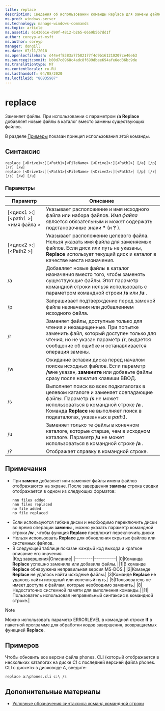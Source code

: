 ```yaml
---
title: replace
description: Сведения об использовании команды Replace для замены файлов.
ms.prod: windows-server
ms.technology: manage-windows-commands
ms.topic: article
ms.assetid: 6143661e-d90f-4812-b265-6669b567dd1f
author: coreyp-at-msft
ms.author: coreyp
manager: dongill
ms.date: 07/11/2018
ms.openlocfilehash: d44e4f8383a77582177f4d9b161210207ce46e63
ms.sourcegitcommit: b00d7c8968c4adc8f699dbee694afe6ed36bc9de
ms.translationtype: MT
ms.contentlocale: ru-RU
ms.lasthandoff: 04/08/2020
ms.locfileid: "80835907"
---
```

# <a name="replace"></a>replace



Заменяет файлы. При использовании с параметром **/a** **Replace** добавляет новые файлы в каталог вместо замены существующих файлов.

В разделе [Примеры](#BKMK_examples) показан принцип использования этой команды.

## <a name="syntax"></a>Синтаксис

```
replace [<Drive1>:][<Path1>]<FileName> [<Drive2>:][<Path2>] [/a] [/p] [/r] [/w] 
replace [<Drive1>:][<Path1>]<FileName> [<Drive2>:][<Path2>] [/p] [/r] [/s] [/w] [/u] 
```

### <a name="parameters"></a>Параметры

|Параметр|Описание|
|---------|-----------|
|[\<диск1 >:] [\<path1 >]\<имя файла >|Указывает расположение и имя исходного файла или набора файлов. *Имя файла* является обязательным и может содержать подстановочные знаки **&#42;** (и **?** ).|
|[\<диск2 >:] [\<Path2 >]|Указывает расположение целевого файла. Нельзя указать имя файла для заменяемых файлов. Если диск или путь не указаны, **Replace** использует текущий диск и каталог в качестве места назначения.|
|/a|Добавляет новые файлы в каталог назначения вместо того, чтобы заменять существующие файлы. Этот параметр командной строки нельзя использовать с параметром командной строки **/s** или **/u** .|
|/p|Запрашивает подтверждение перед заменой файла назначения или добавлением исходного файла.|
|/r|Заменяет файлы, доступные только для чтения и незащищенные. При попытке заменить файл, который доступен только для чтения, но не указан параметр **/r**, выдается сообщение об ошибке и останавливается операция замены.|
|/w|Ожидание вставки диска перед началом поиска исходных файлов. Если параметр **/w**не указан, **замените** или добавьте файлы сразу после нажатия клавиши ВВОД.|
|/s|Выполняет поиск во всех подкаталогах в целевом каталоге и заменяет совпадающие файлы. Параметр **/s** не может использоваться в командной строке **/a** . Команда **Replace** не выполняет поиск в подкаталогах, указанных в *path1*.|
|/u|Заменяет только те файлы в конечном каталоге, которые старше, чем в исходном каталоге. Параметр **/u** не может использоваться в командной строке **/a** .|
|/?|Отображает справку в командной строке.|

## <a name="remarks"></a>Примечания

- При **замене** добавляет или заменяет файлы имена файлов отображаются на экране. После завершения **замены** строка сводки отображается в одном из следующих форматов:  
  ```
  nnn files added
  nnn files replaced
  no file added
  no file replaced
  ```  
- Если используются гибкие диски и необходимо переключить диски во время операции **замены** , можно указать параметр командной строки **/w** , чтобы функция **Replace** предложит переключить диски.
- Нельзя использовать **Replace** для обновления скрытых файлов или системных файлов.
- В следующей таблице показан каждый код выхода и краткое описание его значения.  
  |Код завершения|Описание|
  |---------|-----------|
  |0|Команда **Replace** успешно заменила или добавила файлы.|
  |1|В команде **Replace** обнаружена неправильная версия MS-DOS.|
  |2|Команде **Replace** не удалось найти исходные файлы.|
  |3|Команде **Replace** не удалось найти исходный или конечный путь.|
  |5|Пользователь не имеет доступа к файлам, которые необходимо заменить.|
  |8|Недостаточно системной памяти для выполнения команды.|
  |11|Пользователь использовал неправильный синтаксис в командной строке.|

> [!NOTE]
> Можно использовать параметр ERRORLEVEL в командной строке **If** в пакетной программе для обработки кодов завершения, возвращаемых функцией **Replace**.

## <a name="examples"></a><a name="BKMK_examples"></a>Примеров

Чтобы обновить все версии файла phones. CLI (который отображается в нескольких каталогах на диске C) с последней версией файла phones. CLI с дискеты в дисководе A, введите:

`replace a:\phones.cli c:\ /s`

## <a name="additional-references"></a>Дополнительные материалы

- [Условные обозначения синтаксиса команд командной строки](command-line-syntax-key.md)